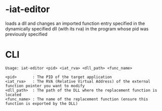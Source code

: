 # -iat-editor
loads a dll and changes an imported function entry specified in the dynamically specified dll (with its rva) in the program whose pid was previously specified
# CLI
```
Usage: iat-editor <pid> <iat_rva> <dll_path> <func_name>

<pid>       : The PID of the target application
<iat_rva>   : The RVA (Relative Virtual Address) of the external function pointer you want to modify
<dll_path>  : The path of the DLL where the replacement function is located
<func_name> : The name of the replacement function (ensure this function is exported by the DLL)
```

